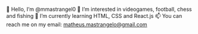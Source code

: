 👋 Hello, I’m @mmastrangel0
👀 I’m interested in videogames, football, chess and fishing
🌱 I’m currently learning HTML, CSS and React.js
📫 You can reach me on my email: matheus.mastrangelo@gmail.com

